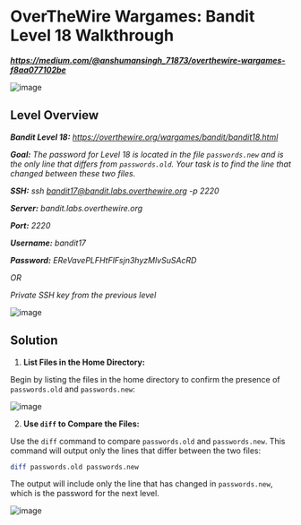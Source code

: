 # OverTheWire Wargames: Bandit Level 18 Walkthrough
***https://medium.com/@anshumansingh_71873/overthewire-wargames-f8aa077102be***

![image](https://github.com/user-attachments/assets/2f110831-7d86-4358-aed5-68316cce466e)

## Level Overview
***Bandit Level 18:** https://overthewire.org/wargames/bandit/bandit18.html*

***Goal:** The password for Level 18 is located in the file `passwords.new` and is the only line that differs from `passwords.old`. Your task is to find the line that changed between these two files.*

***SSH:** ssh bandit17@bandit.labs.overthewire.org -p 2220*

***Server:** bandit.labs.overthewire.org*

***Port:** 2220*

***Username:** bandit17*

***Password:** EReVavePLFHtFlFsjn3hyzMlvSuSAcRD*

*OR*

*Private SSH key from the previous level*

![image](https://github.com/user-attachments/assets/c12345f8-04cf-4697-8fb1-b90e7a1a7c9e)

## Solution
1. **List Files in the Home Directory:**
   
Begin by listing the files in the home directory to confirm the presence of `passwords.old` and `passwords.new`:

![image](https://github.com/user-attachments/assets/2bf4efb3-7f04-4f7e-ac25-98fb23b29c29)

2. **Use `diff` to Compare the Files:**
   
Use the `diff` command to compare `passwords.old` and `passwords.new`. This command will output only the lines that differ between the two files:

```bash
diff passwords.old passwords.new
```

The output will include only the line that has changed in `passwords.new`, which is the password for the next level.

![image](https://github.com/user-attachments/assets/17fbb974-4135-47d3-b2bd-250fe182c382)
